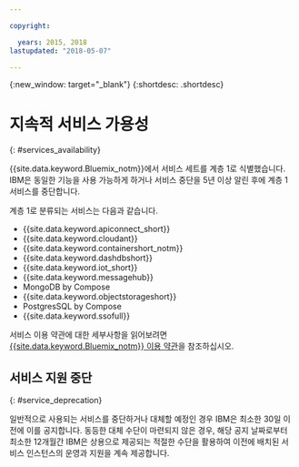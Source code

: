 ```yaml
---

copyright:

  years: 2015, 2018
lastupdated: "2018-05-07"

---
```


{:new_window: target="_blank"}
{:shortdesc: .shortdesc}

# 지속적 서비스 가용성
{: #services_availability}

{{site.data.keyword.Bluemix_notm}}에서 서비스 세트를 계층 1로 식별했습니다. IBM은 동일한 기능을 사용 가능하게 하거나 서비스 중단을 5년 이상 알린 후에 계층 1 서비스를 중단합니다.

계층 1로 분류되는 서비스는 다음과 같습니다.
  * {{site.data.keyword.apiconnect_short}}
  * {{site.data.keyword.cloudant}}
  * {{site.data.keyword.containershort_notm}}
  * {{site.data.keyword.dashdbshort}}
  * {{site.data.keyword.iot_short}}
  * {{site.data.keyword.messagehub}}
  * MongoDB by Compose
  * {{site.data.keyword.objectstorageshort}}
  * PostgresSQL by Compose
  * {{site.data.keyword.ssofull}}

서비스 이용 약관에 대한 세부사항을 읽어보려면 [{{site.data.keyword.Bluemix_notm}} 이용 약관](/docs/overview/terms-of-use/notices.html#terms)을 참조하십시오.

## 서비스 지원 중단
{: #service_deprecation}

일반적으로 사용되는 서비스를 중단하거나 대체할 예정인 경우 IBM은 최소한 30일 이전에 이를 공지합니다. 동등한 대체 수단이 마련되지 않은 경우, 해당 공지 날짜로부터 최소한 12개월간 IBM은 상용으로 제공되는 적절한 수단을 활용하여 이전에 배치된 서비스 인스턴스의 운영과 지원을 계속 제공합니다.
